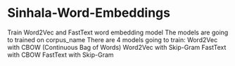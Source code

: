 # Sinhala-Word-Embeddings
Train Word2Vec and FastText word embedding model
The models are going to trained on corpus_name
There are 4 models going to  train:
Word2Vec with CBOW (Continuous Bag of Words)
Word2Vec with Skip-Gram
FastText with CBOW
FastText with Skip-Gram
